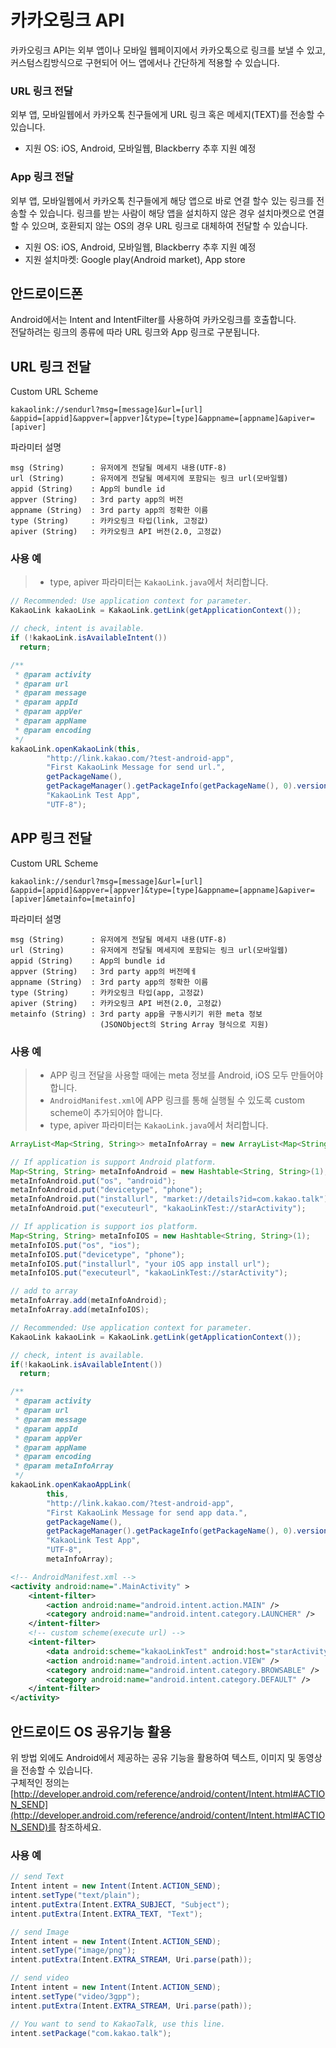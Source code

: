 카카오링크 API
==============

카카오링크 API는 외부 앱이나 모바일 웹페이지에서 카카오톡으로 링크를 보낼 수 있고, 커스텀스킴방식으로 구현되어 어느 앱에서나 간단하게 적용할 수 있습니다.

### URL 링크 전달

외부 앱, 모바일웹에서 카카오톡 친구들에게 URL 링크 혹은 메세지(TEXT)를 전송할 수 있습니다.

* 지원 OS: iOS, Android, 모바일웹, Blackberry 추후 지원 예정

### App 링크 전달

외부 앱, 모바일웹에서 카카오톡 친구들에게 해당 앱으로 바로 연결 할수 있는 링크를 전송할 수 있습니다. 링크를 받는 사람이 해당 앱을 설치하지 않은 경우 설치마켓으로 연결 할 수 있으며, 호환되지 않는 OS의 경우 URL 링크로 대체하여 전달할 수 있습니다.

* 지원 OS: iOS, Android, 모바일웹, Blackberry 추후 지원 예정
* 지원 설치마켓: Google play(Android market), App store




안드로이드폰
------------

Android에서는 Intent and IntentFilter를 사용하여 카카오링크를 호출합니다. <br />
전달하려는 링크의 종류에 따라 URL 링크와 App 링크로 구분됩니다.

URL 링크 전달
-------------

Custom URL Scheme

    kakaolink://sendurl?msg=[message]&url=[url]
    &appid=[appid]&appver=[appver]&type=[type]&appname=[appname]&apiver=[apiver]

파라미터 설명

    msg (String)      : 유저에게 전달될 메세지 내용(UTF-8)
    url (String)      : 유저에게 전달될 메세지에 포함되는 링크 url(모바일웹)
    appid (String)    : App의 bundle id
    appver (String)   : 3rd party app의 버전
    appname (String)  : 3rd party app의 정확한 이름
    type (String)     : 카카오링크 타입(link, 고정값)
    apiver (String)   : 카카오링크 API 버전(2.0, 고정값)
    
### 사용 예

> * type, apiver 파라미터는 `KakaoLink.java`에서 처리합니다.

```java
// Recommended: Use application context for parameter.
KakaoLink kakaoLink = KakaoLink.getLink(getApplicationContext());

// check, intent is available.
if (!kakaoLink.isAvailableIntent())
  return;

/**
 * @param activity
 * @param url
 * @param message
 * @param appId
 * @param appVer
 * @param appName
 * @param encoding
 */
kakaoLink.openKakaoLink(this, 
		"http://link.kakao.com/?test-android-app", 
		"First KakaoLink Message for send url.", 
		getPackageName(), 
		getPackageManager().getPackageInfo(getPackageName(), 0).versionName, 
		"KakaoLink Test App", 
		"UTF-8");
```

APP 링크 전달
-------------

Custom URL Scheme

    kakaolink://sendurl?msg=[message]&url=[url]
    &appid=[appid]&appver=[appver]&type=[type]&appname=[appname]&apiver=[apiver]&metainfo=[metainfo]


파라미터 설명

    msg (String)      : 유저에게 전달될 메세지 내용(UTF-8)
    url (String)      : 유저에게 전달될 메세지에 포함되는 링크 url(모바일웹)
    appid (String)    : App의 bundle id
    appver (String)   : 3rd party app의 버전메ㅔ
    appname (String)  : 3rd party app의 정확한 이름
    type (String)     : 카카오링크 타입(app, 고정값)
    apiver (String)   : 카카오링크 API 버전(2.0, 고정값)
    metainfo (String) : 3rd party app을 구동시키기 위한 meta 정보
                        (JSONObject의 String Array 형식으로 지원)

### 사용 예

> * APP 링크 전달을 사용할 때에는 meta 정보를 Android, iOS 모두 만들어야 합니다.
> * `AndroidManifest.xml`에 APP 링크를 통해 실행될 수 있도록 custom scheme이 추가되어야 합니다.
> * type, apiver 파라미터는 `KakaoLink.java`에서 처리합니다.

```java
ArrayList<Map<String, String>> metaInfoArray = new ArrayList<Map<String, String>>();

// If application is support Android platform.
Map<String, String> metaInfoAndroid = new Hashtable<String, String>(1);
metaInfoAndroid.put("os", "android");
metaInfoAndroid.put("devicetype", "phone");
metaInfoAndroid.put("installurl", "market://details?id=com.kakao.talk");
metaInfoAndroid.put("executeurl", "kakaoLinkTest://starActivity");

// If application is support ios platform.
Map<String, String> metaInfoIOS = new Hashtable<String, String>(1);
metaInfoIOS.put("os", "ios");
metaInfoIOS.put("devicetype", "phone");
metaInfoIOS.put("installurl", "your iOS app install url");
metaInfoIOS.put("executeurl", "kakaoLinkTest://starActivity");

// add to array
metaInfoArray.add(metaInfoAndroid);
metaInfoArray.add(metaInfoIOS);

// Recommended: Use application context for parameter. 
KakaoLink kakaoLink = KakaoLink.getLink(getApplicationContext());

// check, intent is available.
if(!kakaoLink.isAvailableIntent()) 
  return;

/**
 * @param activity
 * @param url
 * @param message
 * @param appId
 * @param appVer
 * @param appName
 * @param encoding
 * @param metaInfoArray
 */
kakaoLink.openKakaoAppLink(
		this, 
		"http://link.kakao.com/?test-android-app", 
		"First KakaoLink Message for send app data.",  
		getPackageName(), 
		getPackageManager().getPackageInfo(getPackageName(), 0).versionName,
		"KakaoLink Test App",
		"UTF-8", 
		metaInfoArray);
```

```xml
<!-- AndroidManifest.xml -->
<activity android:name=".MainActivity" >
    <intent-filter>
        <action android:name="android.intent.action.MAIN" />
        <category android:name="android.intent.category.LAUNCHER" />
    </intent-filter>
    <!-- custom scheme(execute url) -->
    <intent-filter>
        <data android:scheme="kakaoLinkTest" android:host="starActivity" />
        <action android:name="android.intent.action.VIEW" />
        <category android:name="android.intent.category.BROWSABLE" />
        <category android:name="android.intent.category.DEFAULT" />
    </intent-filter>
</activity>
```

안드로이드 OS 공유기능 활용
---------------------------

위 방법 외에도 Android에서 제공하는 공유 기능을 활용하여 텍스트, 이미지 및 동영상을 전송할 수 있습니다. <br />
구체적인 정의는 [http://developer.android.com/reference/android/content/Intent.html#ACTION_SEND](http://developer.android.com/reference/android/content/Intent.html#ACTION_SEND)를 참조하세요.

### 사용 예

```java
// send Text  
Intent intent = new Intent(Intent.ACTION_SEND);
intent.setType("text/plain");
intent.putExtra(Intent.EXTRA_SUBJECT, "Subject");
intent.putExtra(Intent.EXTRA_TEXT, "Text");

// send Image
Intent intent = new Intent(Intent.ACTION_SEND);
intent.setType("image/png");
intent.putExtra(Intent.EXTRA_STREAM, Uri.parse(path));

// send video
Intent intent = new Intent(Intent.ACTION_SEND);
intent.setType("video/3gpp");
intent.putExtra(Intent.EXTRA_STREAM, Uri.parse(path));

// You want to send to KakaoTalk, use this line.
intent.setPackage("com.kakao.talk");
```

